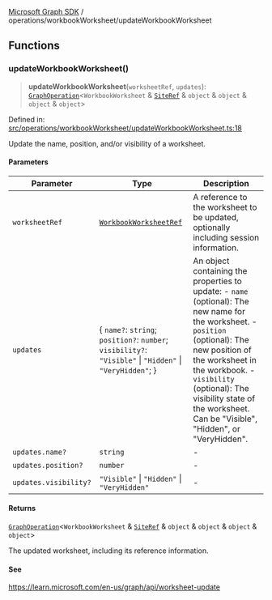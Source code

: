 [Microsoft Graph SDK](../../README.md) / operations/workbookWorksheet/updateWorkbookWorksheet

## Functions

### updateWorkbookWorksheet()

> **updateWorkbookWorksheet**(`worksheetRef`, `updates`): [`GraphOperation`](../../GraphOperation.md#graphoperation)\<`WorkbookWorksheet` & [`SiteRef`](../../models/SiteRef.md#siteref) & `object` & `object` & `object` & `object`\>

Defined in: [src/operations/workbookWorksheet/updateWorkbookWorksheet.ts:18](https://github.com/Future-Secure-AI/microsoft-graph/blob/main/src/operations/workbookWorksheet/updateWorkbookWorksheet.ts#L18)

Update the name, position, and/or visibility of a worksheet.

#### Parameters

| Parameter | Type | Description |
| ------ | ------ | ------ |
| `worksheetRef` | [`WorkbookWorksheetRef`](../../models/WorkbookWorksheetRef.md#workbookworksheetref) | A reference to the worksheet to be updated, optionally including session information. |
| `updates` | \{ `name?`: `string`; `position?`: `number`; `visibility?`: `"Visible"` \| `"Hidden"` \| `"VeryHidden"`; \} | An object containing the properties to update: - `name` (optional): The new name for the worksheet. - `position` (optional): The new position of the worksheet in the workbook. - `visibility` (optional): The visibility state of the worksheet. Can be "Visible", "Hidden", or "VeryHidden". |
| `updates.name?` | `string` | - |
| `updates.position?` | `number` | - |
| `updates.visibility?` | `"Visible"` \| `"Hidden"` \| `"VeryHidden"` | - |

#### Returns

[`GraphOperation`](../../GraphOperation.md#graphoperation)\<`WorkbookWorksheet` & [`SiteRef`](../../models/SiteRef.md#siteref) & `object` & `object` & `object` & `object`\>

The updated worksheet, including its reference information.

#### See

https://learn.microsoft.com/en-us/graph/api/worksheet-update
